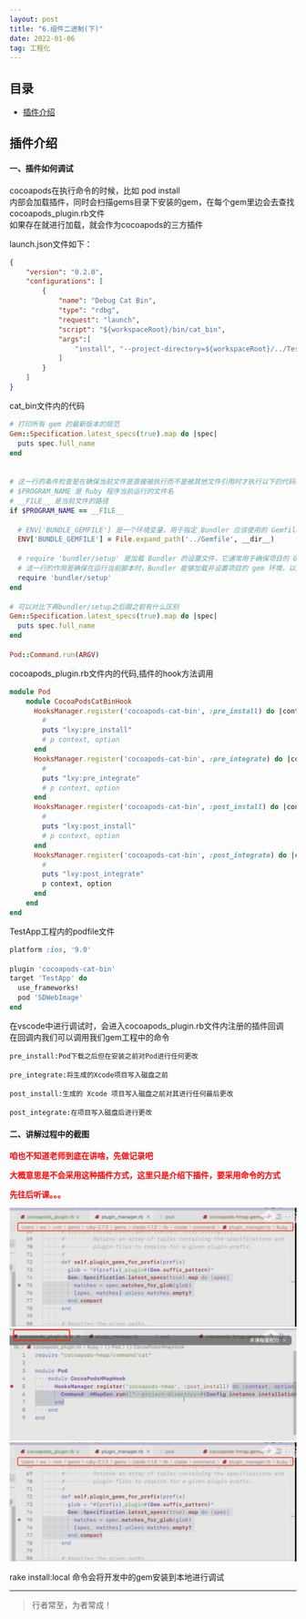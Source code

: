 ```yaml
---
layout: post
title: "6.组件二进制(下)"
date: 2022-01-06
tag: 工程化
---
```



## 目录
- [插件介绍](#content1)   




<!-- ************************************************ -->
## <a id="content1">插件介绍</a>

#### **一、插件如何调试**

cocoapods在执行命令的时候，比如 pod install    
内部会加载插件，同时会扫描gems目录下安装的gem，在每个gem里边会去查找cocoapods_plugin.rb文件    
如果存在就进行加载，就会作为cocoapods的三方插件  

launch.json文件如下：
```json
{
    "version": "0.2.0",
    "configurations": [
        {
            "name": "Debug Cat Bin",
            "type": "rdbg",
            "request": "launch",
            "script": "${workspaceRoot}/bin/cat_bin",
            "args":[
                "install", "--project-directory=${workspaceRoot}/../TestApp"
            ]
        }
    ]
}
```


cat_bin文件内的代码  
```ruby
# 打印所有 gem 的最新版本的规范
Gem::Specification.latest_specs(true).map do |spec|
  puts spec.full_name
end


# 这一行的条件检查是在确保当前文件是直接被执行而不是被其他文件引用时才执行以下的代码块
# $PROGRAM_NAME 是 Ruby 程序当前运行的文件名
# __FILE__ 是当前文件的路径
if $PROGRAM_NAME == __FILE__

  # ENV['BUNDLE_GEMFILE'] 是一个环境变量，用于指定 Bundler 应该使用的 Gemfile 路径。
  ENV['BUNDLE_GEMFILE'] = File.expand_path('../Gemfile', __dir__)

  # require 'bundler/setup' 是加载 Bundler 的设置文件，它通常用于确保项目的 Gemfile 中列出的依赖被正确加载和设置。
  # 这一行的作用是确保在运行当前脚本时，Bundler 能够加载并设置项目的 gem 环境，以及正确解析和加载 Gemfile 中的依赖项。
  require 'bundler/setup'
end

# 可以对比下再bundler/setup之后跟之前有什么区别
Gem::Specification.latest_specs(true).map do |spec|
  puts spec.full_name
end

Pod::Command.run(ARGV)
```

cocoapods_plugin.rb文件内的代码,插件的hook方法调用   
```ruby
module Pod
    module CocoaPodsCatBinHook
      HooksManager.register('cocoapods-cat-bin', :pre_install) do |context, option|
        #
        puts "lxy:pre_install"
        # p context, option
      end
      HooksManager.register('cocoapods-cat-bin', :pre_integrate) do |context, option|
        #
        puts "lxy:pre_integrate"
        # p context, option
      end
      HooksManager.register('cocoapods-cat-bin', :post_install) do |context, option|
        #
        puts "lxy:post_install"
        # p context, option
      end
      HooksManager.register('cocoapods-cat-bin', :post_integrate) do |context, option|
        #
        puts "lxy:post_integrate"
        p context, option
      end
    end
end
```

TestApp工程内的podfile文件
```ruby
platform :ios, '9.0'

plugin 'cocoapods-cat-bin'
target 'TestApp' do
  use_frameworks!
  pod 'SDWebImage'
end
```

在vscode中进行调试时，会进入cocoapods_plugin.rb文件内注册的插件回调     
在回调内我们可以调用我们gem工程中的命令    

```
pre_install:Pod下载之后但在安装之前对Pod进行任何更改 

pre_integrate:将生成的Xcode项目写入磁盘之前 

post_install:生成的 Xcode 项目写入磁盘之前对其进行任何最后更改 

post_integrate:在项目写入磁盘后进行更改
```
 


#### **二、讲解过程中的截图**

<span style="color:red;font-weight:bold">咱也不知道老师到底在讲啥，先做记录吧</span>

<span style="color:red;font-weight:bold">大概意思是不会采用这种插件方式，这里只是介绍下插件，要采用命令的方式</span>

<span style="color:red;font-weight:bold">先往后听课。。。</span>

<img src="/images/project/19.png">

<img src="/images/project/18.png">


<img src="/images/project/19.png">


rake install:local 命令会将开发中的gem安装到本地进行调试    




----------
>  行者常至，为者常成！


